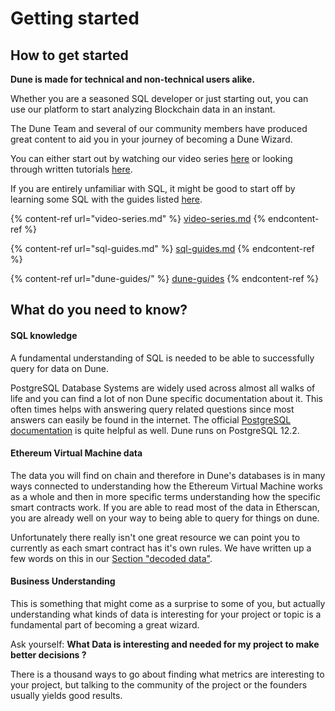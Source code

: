 # Getting started

## How to get started

**Dune is made for technical and non-technical users alike.**

Whether you are a seasoned SQL developer or just starting out, you can use our platform to start analyzing Blockchain data in an instant.

The Dune Team and several of our community members have produced great content to aid you in your journey of becoming a Dune Wizard.

You can either start out by watching our video series [here](video-series.md) or looking through written tutorials [here](dune-guides/).

If you are entirely unfamiliar with SQL, it might be good to start off by learning some SQL with the guides listed [here](sql-guides.md).

{% content-ref url="video-series.md" %}
[video-series.md](video-series.md)
{% endcontent-ref %}

{% content-ref url="sql-guides.md" %}
[sql-guides.md](sql-guides.md)
{% endcontent-ref %}

{% content-ref url="dune-guides/" %}
[dune-guides](dune-guides/)
{% endcontent-ref %}

## What do you need to know?

#### SQL knowledge

A fundamental understanding of SQL is needed to be able to successfully query for data on Dune.

PostgreSQL Database Systems are widely used across almost all walks of life and you can find a lot of non Dune specific documentation about it. This often times helps with answering query related questions since most answers can easily be found in the internet. The official [PostgreSQL documentation](https://www.postgresql.org/docs/12/index.html) is quite helpful as well. Dune runs on PostgreSQL 12.2.

#### Ethereum Virtual Machine data

The data you will find on chain and therefore in Dune's databases is in many ways connected to understanding how the Ethereum Virtual Machine works as a whole and then in more specific terms understanding how the specific smart contracts work. If you are able to read most of the data in Etherscan, you are already well on your way to being able to query for things on dune.

Unfortunately there really isn't one great resource we can point you to currently as each smart contract has it's own rules. We have written up a few words on this in our [Section "decoded data"](../../data-tables/evm-blockchains/decoded-data/).

#### Business Understanding

This is something that might come as a surprise to some of you, but actually understanding what kinds of data is interesting for your project or topic is a fundamental part of becoming a great wizard.

Ask yourself: **What Data is interesting and needed for my project to make better decisions ?**

There is a thousand ways to go about finding what metrics are interesting to your project, but talking to the community of the project or the founders usually yields good results.

